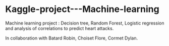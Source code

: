# Kaggle-project---Machine-learning
Machine learning project : Decision tree, Random Forest, Logistic regression and analysis of correlations to predict heart attacks.

In collaboration with Batard Robin, Choiset Flore, Cormet Dylan.
